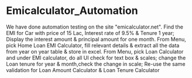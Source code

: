 # Emicalculator_Automation
We have done automation testing on the site "emicalculator.net".
 Find the EMI for Car with price of 15 Lac, Interest rate of 9.5% & Tenure 1 year; Display the interest amount & principal amount for one month.
 From Menu, pick Home Loan EMI Calculator, fill relevant details & extract all the data from  year on year table & store in excel.
 From Menu, pick Loan Calculator and under EMI calculator, do all UI check for text box & scales; change the Loan tenure for year & month,check the change in scale; Re-use the same validation for Loan Amount Calculator & Loan Tenure Calculator
